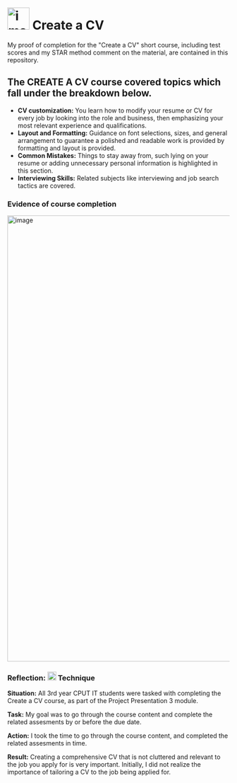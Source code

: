 # <img width="50" height="50" alt="image" src="https://github.com/user-attachments/assets/e71e19cf-6a15-44fb-a88a-0a596bfd33d0" /> Create a CV
My proof of completion for the "Create a CV" short course, including test scores and my STAR method comment on the material, are contained in this repository.

## The CREATE A CV course covered topics which fall under the breakdown below.
- **CV customization:** You learn how to modify your resume or CV for every job by looking into the role and business, then emphasizing your most relevant experience and qualifications. 
- **Layout and Formatting:** Guidance on font selections, sizes, and general arrangement to guarantee a polished and readable work is provided by formatting and layout is provided.
- **Common Mistakes:** Things to stay away from, such lying on your resume or adding unnecessary personal information is highlighted in this section.
- **Interviewing Skills:** Related subjects like interviewing and job search tactics are covered.

### Evidence of course completion
<img width="1920" height="1008" alt="image" src="https://github.com/user-attachments/assets/052b8a5e-9575-46b4-9efc-5386cfac010d" />

### Reflection: <img width="20" height="20" alt="image" src="https://github.com/user-attachments/assets/0a7d2c8b-6444-43b3-8d4a-be93c09e3d55" /> Technique
**Situation:** All 3rd year CPUT IT students were tasked with completing the Create a CV course, as part of the Project Presentation 3 module.

**Task:** My goal was to go through the course content and complete the related assesments by or before the due date.

**Action:** I took the time to go through the course content, and completed the related assesments in time.

**Result:** Creating a comprehensive CV that is not cluttered and relevant to the job you apply for is very important. Initially, I did not realize the importance of tailoring a CV to the job being applied for.
